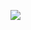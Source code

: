 <!--
id: 8408127385
link: http://jreed91.tumblr.com/post/8408127385/taken-with-instagram
slug: taken-with-instagram
date: Tue Aug 02 2011 20:17:55 GMT-0500 (CDT)
publish: 2011-08-02
tags: 
title: Taken with instagram
-->


![](http://25.media.tumblr.com/tumblr_lpbvlvDaZ41qi8pkco1_1280.jpg)

